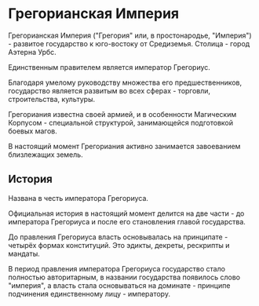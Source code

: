 # Грегорианская Империя

Грегорианская Империя ("Грегория" или, в простонародье, "Империя") - развитое государство к юго-востоку от Средиземья. Столица - город Аэтерна Урбс.

Единственным правителем является император Грегориус.

Благодаря умелому руководству множества его предшественников, государство является развитым во всех сферах - торговли, строительства, культуры.

Грегориания известна своей армией, и в особенности Магическим Корпусом - специальной структурой, занимающейся подготовкой боевых магов.

В настоящий момент Грегориания активно занимается завоеванием близлежащих земель.

## История

Названа в честь императора Грегориуса.

Официальная история в настоящий момент делится на две части - до императора Грегориуса и после его становления главой государства.

До правления Грегориуса власть основывалась на принципате - четырёх формах конституций. Это эдикты, декреты, рескрипты и мандаты.

В период правления императора Грегориуса государство стало полностью авторитарным, в названии государства появилось слово "империя", а власть стала основываться на доминате - принципе подчинения единственному лицу - императору.
